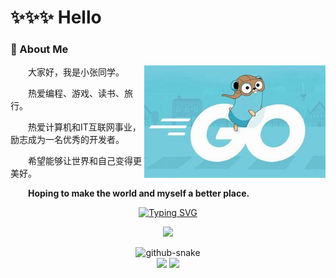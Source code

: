 #  ✨✨✨ Hello

<tr><td>

<!-- About me 关于我 -->
### 🤺 About Me

<img align="right" width="290" src="https://github.com/Zhangcantprogram/Zhangcantprogram/blob/main/images/golang_logo1.png?raw=true" />

<p>&emsp;&emsp;大家好，我是小张同学。</p>
<p>&emsp;&emsp;热爱编程、游戏、读书、旅行。</p>
<p>&emsp;&emsp;热爱计算机和IT互联网事业，励志成为一名优秀的开发者。</p>
<p>&emsp;&emsp;希望能够让世界和自己变得更美好。</p>
<p><strong>&emsp;&emsp;Hoping to make the world and myself a better place.</strong></p>

</td></tr>

<tr>
<td>

<div align="center">

<!-- dynamic typing effect 动态打字效果 -->
  <div align="center">
    <a href="https://git.io/typing-svg">
      <img src="https://readme-typing-svg.demolab.com?font=Fira+Code&size=24&pause=1000&center=true&width=435&lines=%E5%B0%8F%E5%BC%A0%E5%90%8C%E5%AD%A6%E7%A5%9D%E4%BD%A0%E5%BC%80%E5%BF%83%E6%AF%8F%E4%B8%80%E5%A4%A9%EF%BC%81;fmt.Printf(%22Happy+every+day!%22)" alt="Typing SVG" /></a>
    </a>
  </div>

  <!-- knock code pictures 敲代码的图片 -->
  <img src="https://cdn.jsdelivr.net/gh/sun0225SUN/sun0225SUN/assets/images/coding.gif" /><br>

<!-- 贪吃蛇代码贡献动画 -->
  <picture>
    <source media="(prefers-color-scheme: dark)" srcset="https://github.com/Zhangcantprogram/Zhangcantprogram/blob/output/github-contribution-grid-snake-dark.svg" />
    <source media="(prefers-color-scheme: light)" srcset="https://github.com/Zhangcantprogram/Zhangcantprogram/blob/output/github-contribution-grid-snake.svg" />
    <img alt="github-snake" src="github-snake.svg" />
  </picture>
</div>
  
  <div align="center"> 
    <img align="" height="137px" src="https://github-readme-stats.vercel.app/api?username=Zhangcantprogram&hide_title=true&hide_border=true&show_icons=true&include_all_commits=true&line_height=21&bg_color=0,EC6C6C,FFD479,FFFC79,73FA79&theme=graywhite&locale=cn" />
    <img align="" height="137px" src="https://github-readme-stats.vercel.app/api/top-langs/?username=Zhangcantprogram&hide_title=true&hide_border=true&layout=compact&bg_color=0,73FA79,73FDFF,D783FF&theme=graywhite&locale=cn" /><br><br>
  </div>




  


